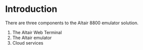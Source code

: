 # Introduction

There are three components to the Altair 8800 emulator solution.

1. The Altair Web Terminal
2. The Altair emulator
3. Cloud services


